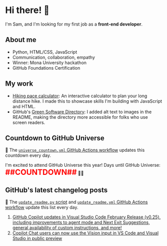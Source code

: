 # Hi there! 👋

I'm Sam, and I'm looking for my first job as a **front-end developer**.

## About me

* Python, HTML/CSS, JavaScript
* Communication, collaboration, empathy
* Winner: Mona University hackathon
* GitHub Foundations Certification

## My work

* [Hiking pace calculator](https://new2code.github.io/hiking-pace-calculator/): An interactive calculator to plan your long distance hike. I made this to showcase skills I'm building with JavaScript and HTML. 
* GitHub's [Green Software Directory](https://github.com/github/GreenSoftwareDirectory): I added alt text to images in the README, making the directory more accessible for folks who use screen readers.

## Countdown to GitHub Universe
🤖 The [`universe_countown.yml` GitHub Actions workflow](.github/workflows/universe_countdown.yml) updates this countdown every day.

I'm excited to attend GitHub Universe this year! Days until GitHub Universe: <span id="countdown" style="color: red; font-size: 24px; font-weight: bold;">##COUNTDOWN##</span> 🎉🚀

## GitHub's latest changelog posts
🤖 The [`update_readme.py` script](./update_readme.py) and [`update_readme.yml` GitHub Actions workflow](.github/workflows/update_readme.yml) update this list every day.

1. <a href='https://github.blog/changelog/2025-03-06-github-copilot-updates-in-visual-studio-code-february-release-v0-25-including-improvements-to-agent-mode-and-next-exit-suggestions-ga-of-custom-instructions-and-more'>GitHub Copilot updates in Visual Studio Code February Release (v0.25), including improvements to agent mode and Next Exit Suggestions, general availability of custom instructions, and more!</a>
2. <a href='https://github.blog/changelog/2025-03-06-copilot-chat-users-can-now-use-the-vision-input-in-vs-code-and-visual-studio-public-preview'>Copilot Chat users can now use the Vision input in VS Code and Visual Studio in public preview</a>
